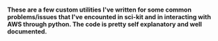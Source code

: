 #### These are a few custom utilities I've written for some common problems/issues that I've encounted in sci-kit and in interacting with AWS through python.  The code is pretty self explanatory and well documented.


